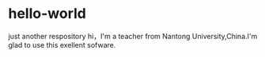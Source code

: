 # hello-world
just another respository
hi，I'm a teacher from Nantong University,China.I'm glad to use this exellent sofware.
